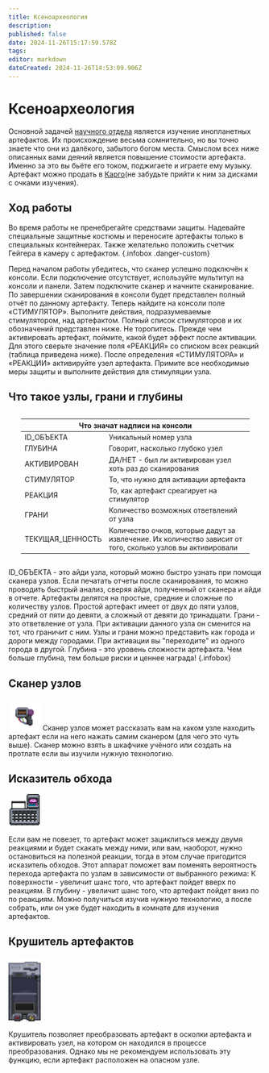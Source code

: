 ```yaml
---
title: Ксеноархеология
description: 
published: false
date: 2024-11-26T15:17:59.578Z
tags: 
editor: markdown
dateCreated: 2024-11-26T14:53:09.906Z
---
```


# Ксеноархеология

</div><p>Основной задачей <a href="/roles/scientificdepartment" class="is-internal-link is-valid-page">научного отдела</a> является изучение инопланетных артефактов. Их происхождение весьма сомнительно, но вы точно знаете что они из далёкого, забытого богом места. Смыслом всех ниже описанных вами деяний является повышение стоимости артефакта. Именно за это вы бьёте его током, поджигаете и играете ему музыку. Артефакт можно продать в <a href="/roles/supplydepartment" class="is-internal-link is-valid-page">Карго</a>(не забудьте прийти к ним за дисками с очками изучения).</p><div>     
</div>

## Ход работы

Во время работы не пренебрегайте средствами защиты. Надевайте специальные защитные костюмы и переносите артефакты только в специальных контейнерах. Также желательно положить счетчик Гейгера в камеру с артефактом.
{.infobox .danger-custom}

Перед началом работы убедитесь, что сканер успешно подключён к консоли. Если подключение отсутствует, используйте мультитул на консоли и панели. Затем подключите сканер и начните сканирование. По завершении сканирования в консоли будет представлен полный отчёт по данному артефакту. Теперь найдите на консоли поле «СТИМУЛЯТОР». Выполните действия, подразумеваемые стимулятором, над артефактом. Полный список стимуляторов и их обозначений представлен ниже. Не торопитесь. Прежде чем активировать артефакт, поймите, какой будет эффект после активации. Для этого сверьте значение поля «РЕАКЦИЯ» со списком всех реакций (таблица приведена ниже). После определения «СТИМУЛЯТОРА» и «РЕАКЦИИ» активируйте узел артефакта. Примите все необходимые меры защиты и выполните действия для стимуляции узла.

## Что такое узлы, грани и глубины

<center style="overflow-x: auto">
  <table class="rnd" style="width: 90%">
    <thead>
      <tr>
        <th colspan="2">Что значат надписи на консоли</th>
      </tr>
    </thead>
    <tbody>
      <tr>
        <td>ID_ОБЪЕКТА</td>
        <td>Уникальный номер узла</td>
      </tr>
      <tr>
        <td>ГЛУБИНА</td>
        <td>Говорит, насколько глубоко узел</td>
      </tr>
      <tr>
        <td>АКТИВИРОВАН</td>
        <td>ДА/НЕТ - был ли активирован узел хоть раз до сканирования</td>
      </tr>
      <tr>
        <td>СТИМУЛЯТОР</td>
        <td>То, что нужно для активации артефакта</td>
      </tr>
      <tr>
        <td>РЕАКЦИЯ</td>
        <td>То, как артефакт среагирует на стимулятор</td>
      </tr>
      <tr>
        <td>ГРАНИ</td>
        <td>Количество возможных ответвлений от узла</td>
      </tr>
      <tr>
        <td>ТЕКУЩАЯ_ЦЕННОСТЬ</td>
        <td>Количество очков, которые дадут за извлечение. Их количество зависит от того, сколько узлов вы активировали</td>
      </tr>
    </tbody>
  </table>
</center>

ID_ОБЪЕКТА - это айди узла, который можно быстро узнать при помощи сканера узлов. Если печатать отчеты после сканирования, то можно проводить быстрый анализ, сверяя айди, полученный от сканера и айди в отчете.
Артефакты делятся на простые, средние и сложные по количеству узлов. Простой артефакт имеет от двух до пяти узлов, средний от пяти до девяти, а сложный от девяти до тринадцати.
Грани - это ответвление от узла. При активации данного узла он сменится на тот, что граничит с ним. Узлы и грани можно представить как города и дороги между городами. При активации вы "переходите" из одного города в другой.
Глубина - это уровень сложности артефакта. Чем больше глубина, тем больше риски и ценнее награда!
{.infobox}
  
## Сканер узлов
 
<div class="infobox">
  <img src="/guides/xenoarcheology/skaner_uslov.gif" width="64" height="64"/> 
  Сканер узлов может рассказать вам на каком узле находить артефакт если на него нажать самим сканером (для чего это чуть выше). Сканер можно взять в шкафчике учёного или создать на протлате если вы изучили нужную технологию.
</div>

## Исказитель обхода

<div class="infobox">
  <img src="/guides/xenoarcheology/iskasitel.png" width="64" height="64">
  <p>Если вам не повезет, то артефакт может зациклиться между двумя реакциями и будет скакать между ними, или вам, наоборот, нужно остановиться на полезной реакции, тогда в этом случае пригодится исказитель обходов. Этот аппарат поможет вам поменять вероятность перехода артефакта по узлам в зависимости от выбранного режима: К поверхности - увеличит шанс того, что артефакт пойдет вверх по реакциям. В глубину - увеличит шанс того, что артефакт пойдет вниз по по реакциям. Можно получиться изучив нужную технологию, а после собрать, или он уже будет находить в комнате для изучения артефактов.</p> 
</div>
  
  
## Крушитель артефактов

<div class="infobox"> 
  <img src="/guides/xenoarcheology/crusher.png" width="64" height="128"/>
  <p>Крушитель позволяет преобразовать артефакт в осколки артефакта и активировать узел, на котором он находился в процессе преобразования. Однако мы не рекомендуем использовать эту функцию, если артефакт расположен на опасном узле.</p> 
</div>   


<tabset>
  <template v-slot:tabs="">
    <li>Стимуляторы</li>
    <li>Реакции</li>
    <li>Постоянные реакции</li>
  </template>
  <template v-slot:content="">
    <div class="tabset-panel">
      <table class="classification-table">    
        <thead>
          <tr>
            <th>Глубина</th>
            <th>Название стимулятора</th>
            <th>Как активировать</th>
          </tr>
        </thead>
        <tbody>
          <tr class="green">
            <td>0</td>
            <td>Физические повреждения</td>
            <td>Взаимодействуйте с артефактом, например, тащите</td>
          </tr>
          <tr class="green">
            <td>0</td>
            <td>Таймер</td>
            <td>Немного подождите</td>
          </tr>
          <tr class="green">
            <td>0</td>
            <td>Внимательное изучение</td>
            <td>Осмотрите артефакт</td>
          </tr>
          <tr class="green">
            <td>0</td>
            <td>Использование инструментов</td>
            <td>Прикрутите артефакт ключом, а после открутите</td>
          </tr>
          <tr class="green">
            <td>0</td>
            <td>Электричество</td>
            <td>Используйте мультитул на артефакте</td>
          </tr>
          <tr class="yellow">
            <td>1</td>
            <td>Звуковые вибрации</td>
            <td>Достаточно открыть панель MIDI инстуремента около артефакта</td>
          </tr>
          <tr class="yellow">
            <td>1</td>
            <td>Физические повреждения</td>
            <td>Нанесите артефакту 50 механического урона</td>
          </tr>
          <tr class="yellow">
            <td>1</td>
            <td>Активное замедление</td>
            <td>Артефакты с типом предмета можно взять в руки, возьмите артефакт и киньте</td>
          </tr>
          <tr class="yellow">
            <td>1</td>
            <td>Высокая температура</td>
            <td>Ударьте по артефакту включенной сваркой</td>
          </tr>
          <tr class="yellow">
            <td>1</td>
            <td>Водочувствительность</td>
            <td>Ударьте артефакт сосудом с водой или прысните огнетушителем</td>
          </tr>
          <tr class="yellow">
            <td>1</td>
            <td>Взаимодействие с гемоглобином</td>
            <td>Ударьте артефакт сосудом с кровью или прысните огнетушителем с кровью</td>
          </tr>
          <tr class="orange">
            <td>2</td>
            <td>Стандартные атмосферные газы</td>
            <td>Артефакт активируется, если в атмосфере будет один из <a href="/guides/pipes" class="is-internal-link is-valid-page">газов</a>: Кислород, Азот или Диоксид углерода</td>
          </tr>
          <tr class="orange">
            <td>2</td>
            <td>Эссенция жизни</td>
            <td>Убейте любое живое существо около артефакта, достаточно мыши</td>
          </tr>
          <tr class="orange">
            <td>2</td>
            <td>Магнитные волны</td>
            <td>Включите магнитные ботинки возле артефакта</td>
          </tr>
          <tr class="orange">
            <td>2</td>
            <td>Экстремальное давление</td>
            <td>Артефакт должен быть в месте, где давление ниже 50кПа</td>
          </tr>
          <tr class="red">
            <td>3</td>
            <td>Физические повреждения</td>
            <td>Нанесите артефакту 500 физического урона</td>
          </tr>
          <tr class="red">
            <td>3</td>
            <td>Радиация</td>
            <td>Артефакт должен получить 50 радиационного урона</td>
          </tr>
          <tr class="red">
            <td>3</td>
            <td>Экстремальное давление</td>
            <td>Артефакт должен быть в месте где давление выше 385кПа</td>
          </tr>
          <tr class="red">
            <td>3</td>
            <td>Газообразная плазма</td>
            <td>В атмосфере у артефакта должна быть газообразная плазма</td>
          </tr>
        </tbody>  
      </table></div><div class="tabset-panel"><table class="classification-table">    
    <thead>
      <tr>
        <th>Глубина</th>
        <th>Название реакции</th>
        <th>Реакция</th>
      </tr>
    </thead>
    <tbody>
      <tr class="green">
        <td>0</td>
        <td>Мозговое воздействие</td>
        <td>При активации игроки вблизи артефакта почувствуют себя либо плохо, либо хорошо (влияет только на ваше РП)</td>
      </tr>
      <tr class="green">
        <td>0</td>
        <td>Создание материи</td>
        <td>Создание мусора</td>
      </tr>
      <tr class="green">
        <td>0</td>
        <td>Создание материи</td>
        <td>Создание бананов и лужи калия</td>
      </tr>
      <tr class="green">
        <td>0</td>
        <td>Электрическое воздействие</td>
        <td>Светильники вблизи артефакта начнут мигать</td>
      </tr>
      <tr class="green">
        <td>0</td>
        <td>Нету названия</td>
        <td>Пассивное мощное свечение</td>
      </tr>
      <tr class="green">
        <td>0</td>
        <td>Биохимическое воздействие</td>
        <td>Лужа из случайных химикатов из раздатчика</td>
      </tr>
      <tr class="green">
        <td>0</td>
        <td>Воздействие на окружение</td>
        <td>Отрывает плитку и отбрасывает все предметы от себя</td>
      </tr> 
      <tr class="yellow">
        <td>1</td>
        <td>Потребление энергии</td>
        <td>Охладит воздух вокруг себя</td>
      </tr>
      <tr class="yellow">
        <td>1 </td>
        <td>Высвобождение энергии</td>
        <td>Нагреет воздух вокруг себя</td>
      </tr>
      <tr class="yellow">
        <td>1</td>
        <td>Высвобождение энергии</td>
        <td>Зарядит все батарейки около себя</td>
      </tr>
      <tr class="yellow">
        <td>1</td>
        <td>Высвобождение энергии</td>
        <td>Излучение радиации, когда находиться на узле с этой реакцией</td>
      </tr>
      <tr class="yellow">
        <td>1</td>
        <td>Биохимическое воздействие</td>
        <td>Пена со случайным не токсичным веществом</td>
      </tr>
      <tr class="yellow">
        <td>1</td>
        <td>Создание материи</td>
        <td>Создание дерева (не материала). Максимум 3 активации</td>
      </tr>
      <tr class="yellow">
        <td>1</td>
        <td>Создание материи</td>
        <td>Создание случайного музыкального инструмента. Максимум 5 активаций</td>
      </tr>
      <tr class="yellow">
        <td>1</td>
        <td>Создание материи</td>
        <td>Создание макаки с шансом 95% или гориллы с шансом 5%</td>
      </tr>
      <tr class="yellow">
        <td>1</td>
        <td>Электрическое воздействие</td>
        <td>Отрытие всех шлюзов и гермозатворов в определённом радиусе(даже если они заварены или на болтах)</td>
      </tr>
      <tr class="yellow">
        <td>1</td>
        <td>Магнитные волны</td>
        <td>Начинает вращать объекты вокруг себя</td>
      </tr>
      <tr class="orange">
        <td>2</td>
        <td>Воздействие на окружение</td>
        <td>Радиоактивный взрыв ломающий провода и наносящий радиоактивный урон</td>
      </tr>
      <tr class="orange">
        <td>2</td>
        <td>Воздействие на окружение</td>
        <td>200 структурного урона окнам поблизости с шансом 75%</td>
      </tr>
      <tr class="orange">
        <td>2</td>
        <td>Воздействие на окружение</td>
        <td>Создание случайного газа: диоксид углерода, плазма, тритий, оксид азота, фрезон</td>
      </tr>
      <tr class="orange">
        <td>2</td>
        <td>Создание материи</td>
        <td>Создание карпа или голокарпа. Максимум 5 активаций</td>
      </tr>
      <tr class="orange">
        <td>2</td>
        <td>Создание материи</td>
        <td>Создание руды</td>
      </tr>
      <tr class="orange">
        <td>2</td>
        <td>Создание материи</td>
        <td>Создание разной суммы денег. Максимум 10 активаций</td>
      </tr>
      <tr class="orange">
        <td>2</td>
        <td>Создание материи</td>
        <td>Создание случайной фауны, как мирной, так и агрессивной. Максимум 5 активаций</td>
      </tr>
      <tr class="orange">
        <td>2</td>
        <td>Метафизическое перемещение</td>
        <td>Артефакт телепортируется в случайную точку неподалеку</td>
      </tr>
      <tr class="orange">
        <td>2</td>
        <td>Визуальные искажения</td>
        <td>Артефакт станет невидимым на время активации данного узла</td>
      </tr>
      <tr class="orange">
        <td>2</td>
        <td>Биохимическое воздействие</td>
        <td>Пена с лекарствами: дермалин, аритразин, бикардин, инапровалин, келотан, дексалин, омнизин</td>
      </tr>
      <tr class="orange">
        <td>2</td>
        <td>Биохимическое воздействие</td>
        <td>Лужа, которая может содержать: дермалин, аритразин, бикардин, инапровалин, келотан, дексалин, омнизин, напалм, токсин, эпинефрин, когнизин, ультраваскулин, пакс, сидерлак</td>
      </tr>
      <tr class="orange">
        <td>2</td>
        <td>Электрическое воздействие</td>
        <td>ЭМИ взрыв, ломающий лампы, отключающий электронику и разряжающий батареи в определённом радиусе</td>
      </tr>   
      <tr class="orange">
        <td>2</td>
        <td>Трансмагрификационная активность</td>
        <td>Превратит игроков поблизости в обезьян, ящериц или гуманоидов на 30 секунд</td>
      </tr>
      <tr class="red">
        <td>3</td>
        <td>Воздействие на окружение</td>
        <td>Вылечит существ в радиусе 8 тайлов от 300 механического и ожогового урона</td>
      </tr>
      <tr class="red">
        <td>3</td>
        <td>Воздействие на окружение</td>
        <td>Мощный взрыв, который может сорвать каркас пола</td>
      </tr>   
      <tr class="red">
        <td>3</td>
        <td>Создание материи</td>
        <td>Создание 30 единиц пластика/стали/стекла. Максимум 5 активаций</td>
      </tr>
      <tr class="red">
        <td>3</td>
        <td>Создание материи</td>
        <td>Создание случайного артефакта. Максимум 1 активация</td>
      </tr>
      <tr class="red">
        <td>3</td>
        <td>Создание материи</td>
        <td>Создание аномалии. Максимум 1 активация</td>
      </tr>
      <tr class="red">
        <td>3</td>
        <td>Метафизическое перемещение</td>
        <td>Меняет местами всех живых существ в определённом радиусе</td>
      </tr>
      <tr class="red">
        <td>3</td>
        <td>Метафизическое перемещение</td>
        <td>Телепорт от артефакта в случайное место на станции на 2 минуты</td>
      </tr>
      <tr class="red">
        <td>3</td>
        <td>Высвобождение энергии</td>
        <td>Поджог всех существ в радиусе 7 тайлов</td>
      </tr>
      <tr class="red">
        <td>3</td>
        <td>Высвобождение энергии</td>
        <td>Очень сильное излучение, пока артефакт находиться на этом узле</td>
      </tr>
      <tr class="red">
        <td>3</td>
        <td>Биохимическое воздействие</td>
        <td>Создание токсичной пены (пена проходит сквозь одежду и маски)</td>
      </tr>
      <tr class="death">
        <td>10</td>
        <td>Полномасштабные разрушения</td>
        <td>Создание сингулярности</td>
      </tr>
      <tr class="death">
        <td>10</td>
        <td>Полномасштабные разрушения</td>
        <td>Создание теслы</td>
      </tr>
    </tbody> 
    </table></div><div class="tabset-panel"><table class="classification-table">   
    <thead>
      <tr>
        <th>Глубина</th>
        <th>Название реакции</th>
        <th>Реакция</th>
      </tr>
    </thead>
    <tbody>  
      <tr class="orange">
        <td>2</td>
        <td>Дистанционная связь</td>
        <td>Артефакт становиться телекомом со всеми каналами связи, кроме синдикатов</td>
      </tr>
      <tr class="orange">
        <td>2</td>
        <td>Мозговое воздействие</td>
        <td>Артефакт становиться музыкальным инструментом</td>
      </tr>
      <tr class="orange">
        <td>2</td>
        <td>Внутренняя камера</td>
        <td>Артефакт становиться хранилищем</td>
      </tr>
      <tr class="orange">
        <td>2</td>
        <td>Внутренняя камера</td>
        <td>Артефакт становиться мензуркой на 150 единиц</td>
      </tr>
      <tr class="orange">
        <td>2</td>
        <td>Метафизическое перемещение</td>
        <td>Артефакт хаотично двигается</td>
      </tr>
      <tr class="orange">
        <td>2</td>
        <td>Метафизическое перемещение</td>
        <td>Артефакт ускорит игрока который его держит на 30%</td>
      </tr>
      <tr class="orange">
        <td>2</td>
        <td>Структурное фазирование</td>
        <td>Артефакт начинает проходить сквозь объекты</td>
      </tr>
      <tr class="red">
        <td>3</td>
        <td>Зазубренный вращатель</td>
        <td>Артефакт становится буром</td>
      </tr>
      <tr class="red">
        <td>3</td>
        <td>Конгломерат устройств</td>
        <td>Артефакт становиться универсальным инструментом со всеми свойствами кроме сварки</td>
      </tr>
      <tr class="red">
        <td>3</td>
        <td>Маленький ускоритель частиц</td>
        <td>Артефакт становиться револьвером на 6 45. магнум</td>
      </tr>
      <tr class="red">
        <td>3</td>
        <td>Высвобождение энергии</td>
        <td>Артефакт становиться генератором на 20000 ватт</td>
      </tr>
      <tr class="red">
        <td>3</td>
        <td>Неврологическая активность</td>
        <td>Артефакт станет ролью для призраков</td>
      </tr>   
    </tbody>
    </table><p>Дополнение: стимулятор или реакция не обязательно будет на своей глубине</p></div></template></tabset><div>
</div><div>
</div><div>
</div><div>  
</div><div>
</div><div>  
</div>